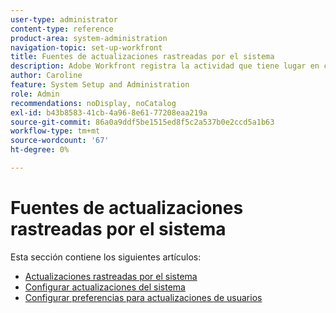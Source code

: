 ```yaml
---
user-type: administrator
content-type: reference
product-area: system-administration
navigation-topic: set-up-workfront
title: Fuentes de actualizaciones rastreadas por el sistema
description: Adobe Workfront registra la actividad que tiene lugar en ciertos objetos de su [!UICONTROL Actualizaciones] área. Una actualización del sistema incluye una breve nota que describe el tipo de cambio que se ha producido en el objeto. [!DNL Workfront] Los administradores de pueden definir qué tipo de cambios debe seguir el sistema en la [!UICONTROL Actualizaciones] área.
author: Caroline
feature: System Setup and Administration
role: Admin
recommendations: noDisplay, noCatalog
exl-id: b43b8583-41cb-4a96-8e61-77208eaa219a
source-git-commit: 86a0a9ddf5be1515ed8f5c2a537b0e2ccd5a1b63
workflow-type: tm+mt
source-wordcount: '67'
ht-degree: 0%

---
```


# Fuentes de actualizaciones rastreadas por el sistema

Esta sección contiene los siguientes artículos:

* [Actualizaciones rastreadas por el sistema](../../../administration-and-setup/set-up-workfront/system-tracked-update-feeds/system-tracked-update-feeds.md)
* [Configurar actualizaciones del sistema](../../../administration-and-setup/set-up-workfront/system-tracked-update-feeds/configure-system-updates.md)
* [Configurar preferencias para actualizaciones de usuarios](../../../administration-and-setup/set-up-workfront/system-tracked-update-feeds/configure-preferences-user-updates.md)
